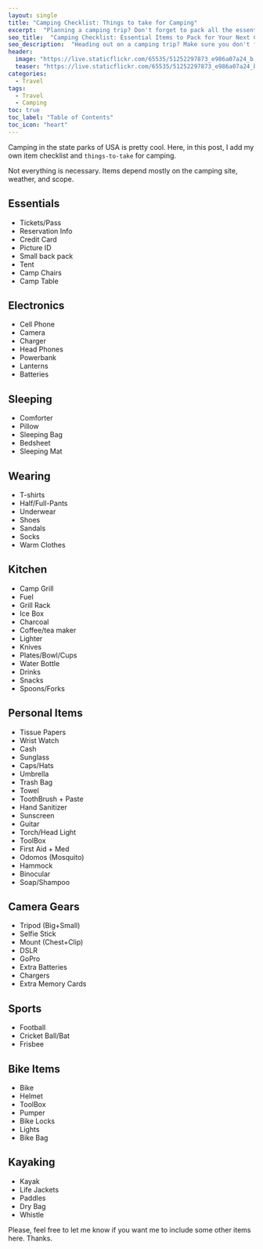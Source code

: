 ```yaml
---
layout: single
title: "Camping Checklist: Things to take for Camping"
excerpt:  "Planning a camping trip? Don't forget to pack all the essentials with this comprehensive camping checklist. From shelter and bedding to cooking equipment and first-aid supplies, we've got you covered."
seo_title:  "Camping Checklist: Essential Items to Pack for Your Next Camping Trip"
seo_description:  "Heading out on a camping trip? Make sure you don't forget any essentials with our comprehensive camping checklist. From tents and sleeping bags to cooking supplies and emergency gear, this post has got you covered."
header:
  image: "https://live.staticflickr.com/65535/51252297873_e986a07a24_b.jpg"
  teaser: "https://live.staticflickr.com/65535/51252297873_e986a07a24_b.jpg"
categories:
  - Travel
tags:
  - Travel
  - Camping
toc: true
toc_label: "Table of Contents"
toc_icon: "heart"
---
```



Camping in the state parks of USA is pretty cool. Here, in this post, I add my own item checklist and `things-to-take` for camping.

Not everything is necessary. Items depend mostly on the camping site, weather, and scope.


## Essentials
* Tickets/Pass
* Reservation Info
* Credit Card
* Picture ID
* Small back pack
* Tent
* Camp Chairs
* Camp Table

## Electronics
* Cell Phone
* Camera
* Charger
* Head Phones
* Powerbank
* Lanterns
* Batteries

## Sleeping
* Comforter
* Pillow
* Sleeping Bag
* Bedsheet
* Sleeping Mat

## Wearing
* T-shirts
* Half/Full-Pants
* Underwear
* Shoes
* Sandals
* Socks
* Warm Clothes


## Kitchen
* Camp Grill
* Fuel
* Grill Rack
* Ice Box
* Charcoal
* Coffee/tea maker
* Lighter
* Knives
* Plates/Bowl/Cups
* Water Bottle
* Drinks
* Snacks
* Spoons/Forks


## Personal Items
* Tissue Papers
* Wrist Watch
* Cash
* Sunglass
* Caps/Hats
* Umbrella
* Trash Bag
* Towel
* ToothBrush + Paste
* Hand Sanitizer
* Sunscreen
* Guitar
* Torch/Head Light
* ToolBox
* First Aid + Med
* Odomos (Mosquito)
* Hammock
* Binocular
* Soap/Shampoo

## Camera Gears
* Tripod (Big+Small)
* Selfie Stick
* Mount (Chest+Clip)
* DSLR
* GoPro
* Extra Batteries
* Chargers
* Extra Memory Cards

## Sports
* Football
* Cricket Ball/Bat
* Frisbee


## Bike Items
* Bike
* Helmet
* ToolBox
* Pumper
* Bike Locks
* Lights
* Bike Bag

## Kayaking
* Kayak
* Life Jackets
* Paddles
* Dry Bag
* Whistle

Please, feel free to let me know if you want me to include some other items here. Thanks.
<!--stackedit_data:
eyJoaXN0b3J5IjpbODQzODU5MDc2LC0yMjcyMDYzNiwxNDgwND
UwNzU4XX0=
-->